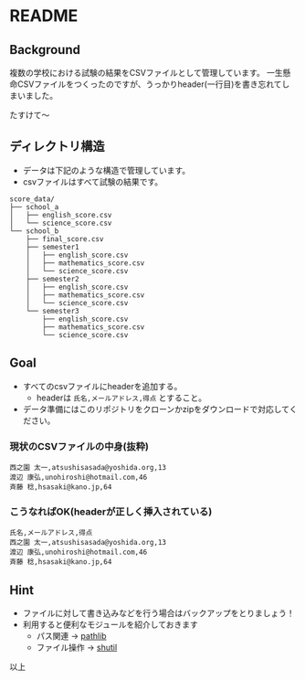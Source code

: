 # README

## Background
複数の学校における試験の結果をCSVファイルとして管理しています。
一生懸命CSVファイルをつくったのですが、うっかりheader(一行目)を書き忘れてしまいました。

たすけて〜

## ディレクトリ構造
- データは下記のような構造で管理しています。
- csvファイルはすべて試験の結果です。

```
score_data/
├── school_a
│   ├── english_score.csv
│   └── science_score.csv
└── school_b
    ├── final_score.csv
    ├── semester1
    │   ├── english_score.csv
    │   ├── mathematics_score.csv
    │   └── science_score.csv
    ├── semester2
    │   ├── english_score.csv
    │   ├── mathematics_score.csv
    │   └── science_score.csv
    └── semester3
        ├── english_score.csv
        ├── mathematics_score.csv
        └── science_score.csv
```


## Goal
- すべてのcsvファイルにheaderを追加する。
    - headerは `氏名,メールアドレス,得点` とすること。
- データ準備にはこのリポジトリをクローンかzipをダウンロードで対応してください。


### 現状のCSVファイルの中身(抜粋)
```csv
西之園 太一,atsushisasada@yoshida.org,13
渡辺 康弘,unohiroshi@hotmail.com,46
斉藤 稔,hsasaki@kano.jp,64
```

### こうなればOK(headerが正しく挿入されている)
```csv
氏名,メールアドレス,得点
西之園 太一,atsushisasada@yoshida.org,13
渡辺 康弘,unohiroshi@hotmail.com,46
斉藤 稔,hsasaki@kano.jp,64
```

## Hint
- ファイルに対して書き込みなどを行う場合はバックアップをとりましょう！
- 利用すると便利なモジュールを紹介しておきます
  - パス関連 → [pathlib](https://docs.python.org/ja/3/library/pathlib.html)
  - ファイル操作 → [shutil](https://docs.python.org/ja/3/library/shutil.html)



以上
